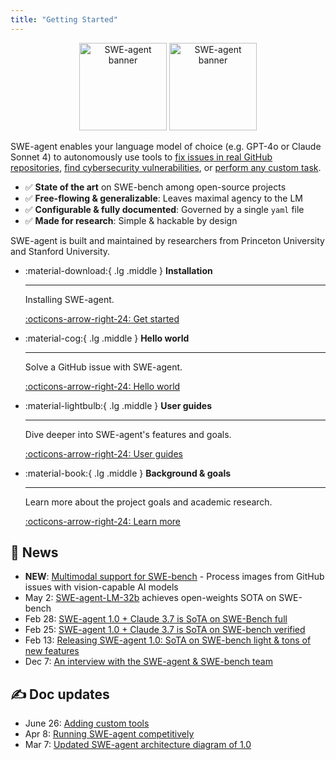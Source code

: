 ```yaml
---
title: "Getting Started"
---
```

<style>
  .md-typeset h1,
  .md-content__button {
    display: none;
  }
</style>

<div style="text-align: center;">
    <img class="light-mode-only" src="assets/readme_assets/swe-agent-banner-light.svg" alt="SWE-agent banner" style="height: 10em;">
    <img class="dark-mode-only" src="assets/readme_assets/swe-agent-banner-dark.svg" alt="SWE-agent banner" style="height: 10em;">
</div>

SWE-agent enables your language model of choice (e.g. GPT-4o or Claude Sonnet 4) to autonomously use tools to
[fix issues in real GitHub repositories](https://swe-agent.com/latest/usage/hello_world),
[find cybersecurity vulnerabilities](https://enigma-agent.com/), or
[perform any custom task](https://swe-agent.com/latest/usage/coding_challenges).

* ✅ **State of the art** on SWE-bench among open-source projects
* ✅ **Free-flowing & generalizable**: Leaves maximal agency to the LM
* ✅ **Configurable & fully documented**: Governed by a single `yaml` file
* ✅ **Made for research**: Simple & hackable by design

SWE-agent is built and maintained by researchers from Princeton University and Stanford University.

<div class="grid cards" markdown>



-   :material-download:{ .lg .middle } __Installation__

    ---

    Installing SWE-agent.

    [:octicons-arrow-right-24: Get started](installation/index.md)


-   :material-cog:{ .lg .middle } __Hello world__

    ---

    Solve a GitHub issue with SWE-agent.

    [:octicons-arrow-right-24: Hello world](usage/hello_world.md)


-   :material-lightbulb:{ .lg .middle } __User guides__

    ---

    Dive deeper into SWE-agent's features and goals.

    [:octicons-arrow-right-24: User guides](usage/index.md)


-   :material-book:{ .lg .middle } __Background & goals__

    ---

    Learn more about the project goals and academic research.

    [:octicons-arrow-right-24: Learn more](background/index.md)

</div>

## 📣 News

* **NEW**: [Multimodal support for SWE-bench](usage/multimodal.md) - Process images from GitHub issues with vision-capable AI models
* May 2: [SWE-agent-LM-32b](https://swesmith.com) achieves open-weights SOTA on SWE-bench
* Feb 28: [SWE-agent 1.0 + Claude 3.7 is SoTA on SWE-Bench full](https://x.com/KLieret/status/1895487966409298067)
* Feb 25: [SWE-agent 1.0 + Claude 3.7 is SoTA on SWE-bench verified](https://x.com/KLieret/status/1894408819670733158)
* Feb 13: [Releasing SWE-agent 1.0: SoTA on SWE-bench light & tons of new features](https://x.com/KLieret/status/1890048205448220849)
* Dec 7: [An interview with the SWE-agent & SWE-bench team](https://www.youtube.com/watch?v=fcr8WzeEXyk)

## ✍️ Doc updates

* June 26: [Adding custom tools](usage/adding_custom_tools.md)
* Apr 8: [Running SWE-agent competitively](usage/competitive_runs.md)
* Mar 7: [Updated SWE-agent architecture diagram of 1.0](background/architecture.md)